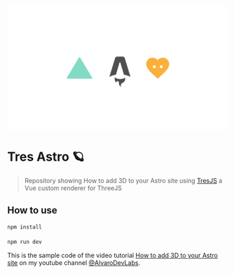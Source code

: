 ![Repo banner](public/repo-banner.png)

# Tres Astro 🪐

> Repository showing How to add 3D to your Astro site using [TresJS](https://tresjs.org/) a Vue custom renderer for ThreeJS


## How to use

```bash
npm install

npm run dev
```

This is the sample code of the video tutorial [How to add 3D to your Astro site](https://youtu.be/2Z3Q3Z2ZQ0w) on my youtube channel [@AlvaroDevLabs](https://www.youtube.com/@AlvaroDevLabs).